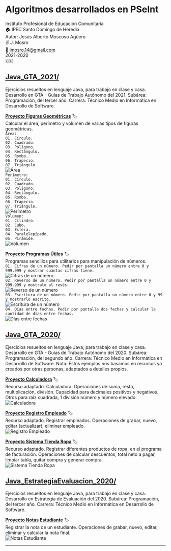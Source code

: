# Algoritmos desarrollados en PSeInt

Instituto Profesional de Educación Comunitaria  
:house: IPEC Santo Domingo de Heredia  
Autor: Jesús Alberto Moscoso Agüero  
:v: J. Mosro  
:email: jmosro.14@gmail.com  
2021-2020  
:costa_rica:  


## [**Java_GTA_2021/**](Java_GTA_2021)

Ejercicios resueltos en lenguaje Java, para trabajo en clase y casa. Desarrollo en GTA - Guías de Trabajo Autónomo del 2021. Subárea: Programación, del tercer año. Carrera: Técnico Medio en Informática en Desarrollo de Software.

[**Proyecto Figuras Geométricas**](Java_GTA_2021/FigurasGeometricas) :label:  
Calcular el área, perímetro y volumen de varias tipos de figuras geométricas.  
`Área:`  
`01. Círculo.`  
`02. Cuadrado.`  
`03. Polígono.`  
`04. Rectángulo.`  
`05. Rombo.`  
`06. Trapecio.`  
`07. Triángulo.`  
![Área](imagenes/figurasgeometricas_area.jpg "Área.")  
`Perímetro:`  
`01. Círculo.`  
`02. Cuadrado.`  
`03. Polígono.`  
`04. Rectángulo.`  
`05. Rombo.`  
`06. Trapecio.`  
`07. Triángulo.`  
![Perímetro](imagenes/figurasgeometricas_perimetro.jpg "Perímetro.")  
`Volumen:`  
`01. Cilindro.`  
`02. Cubo.`  
`03. Esfera.`  
`04. Paralelepípedo.`  
`05. Pirámide.`  
![Volumen](imagenes/figurasgeometricas_volumen.jpg "Volumen.")  

[**Proyecto Programas Útiles**](Java_GTA_2021/ProgramasUtiles) :label:  
Programas sencillos para utilitarios para manipulación de números.  
`01. Cifras de un número. Pedir por pantalla un número entre 0 y 999.999 y mostrar cuantas cifras tiene.`  
![Cifras de un número](imagenes/programasutiles_cifrasnumero.jpg "Cifras de un número.")  
`02. Reverso de un número. Pedir por pantalla un número entre 0 y 999.999 y mostralo al revés.`  
![Reverso de un número](imagenes/programasutiles_reversonumero.jpg "Reverso de un número.")  
`03. Escritura de un número. Pedir por pantalla un número entre 0 y 99 y mostrarlo escrito.`  
![Escritura de un número](imagenes/programasutiles_escrituranumero.jpg "Escritura de un número.")  
`04. Días entre fechas. Pedir por pantalla dos fechas y calcular la cantidad de días entre fechas.`  
![Días entre fechas](imagenes/programasutiles_diasentrefechas.jpg "Días entre fechas.")  

## [**Java_GTA_2020/**](Java_GTA_2020)

Ejercicios resueltos en lenguaje Java, para trabajo en clase y casa. Desarrollo en GTA - Guías de Trabajo Autónomo del 2020. Subárea: Programación, del segundo año. Carrera: Técnico Medio en Informática en Desarrollo de Software. Nota: Estos ejemplos nos basamos en recursos ya creados por otras personas, adaptados a detalles propios.  

[**Proyecto Calculadora**](Java_GTA_2020/Calculadora) :label:  
Recurso adaptado. Calculadora. Operaciones de suma, resta, multiplicación, división. Capacidad para decimales positivos y negativos. Otros para raíz cuadrada, 1 división número y número elevado.  
![Calculadora](imagenes/calculadora.jpg "Calculadora.")  

[**Proyecto Registro Empleado**](Java_GTA_2020/RegistroEmpleado) :label:  
Recurso adaptado. Registrar empleados. Operaciones de grabar, nuevo, editar (actualizar), eliminar empleado.  
![Registro Empleado](imagenes/registroempleado.jpg "Registro Empleado.")  

[**Proyecto Sistema Tienda Ropa**](Java_GTA_2020/SistemaTiendaRopa) :label:  
Recurso adaptado. Registrar diferentes productos de ropa, en el programa de facturación. Operaciones de calcular descuentos, total neto a pagar, limpiar tabla, quitar compra y generar compra.  
![Sistema Tienda Ropa](imagenes/sistematiendaropa.jpg "Sistema Tienda Ropa.")  

## [**Java_EstrategiaEvaluacion_2020/**](Java_EstrategiaEvaluacion_2020)

Ejercicios resueltos en lenguaje Java, para trabajo en clase y casa. Desarrollo en Estrategía de Evaluación del 2020. Subárea: Programación, del tercer año. Carrera: Técnico Medio en Informática en Desarrollo de Software.  

[**Proyecto Notas Estudiante**](Java_EstrategiaEvaluacion_2020/NotasEstudiante) :label:  
Registrar la nota de un estudiante. Operaciones de grabar, nuevo, editar, eliminar y calcular la nota final.  
![Notas Estudiante](imagenes/notasestudiante.jpg "Notas Estudiante.")  

---
